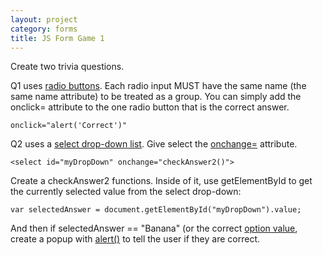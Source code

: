 ```yaml
---
layout: project
category: forms
title: JS Form Game 1
---
```

Create two trivia questions.

Q1 uses [radio buttons](https://www.w3schools.com/tags/att_input_type_radio.asp). Each radio input MUST have the same name (the same name attribute) to be treated as a group. You can simply add the onclick= attribute to the one radio button that is the correct answer.
```
onclick="alert('Correct')"
```

Q2 uses a [select drop-down list](https://www.w3schools.com/tags/tag_select.asp). Give select the [onchange=](https://www.w3schools.com/jsref/event_onchange.asp) attribute.
```
<select id="myDropDown" onchange="checkAnswer2()">
```
Create a checkAnswer2 functions. Inside of it, use getElementById to get the currently selected value from the select drop-down:
```
var selectedAnswer = document.getElementById("myDropDown").value;
```
And then if selectedAnswer == "Banana" (or the correct [option value](https://www.w3schools.com/tags/att_option_value.asp), create a popup with [alert()](https://www.w3schools.com/jsref/met_win_alert.asp) to tell the user if they are correct.
